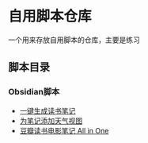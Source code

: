 # 自用脚本仓库
一个用来存放自用脚本的仓库，主要是练习
## 脚本目录
### Obsidian脚本
- [一键生成读书笔记](https://github.com/LumosLovegood/myScripts/tree/main/CreateReadNote)
- [为笔记添加天气视图](https://github.com/LumosLovegood/myScripts/tree/main/WeatherView)
- [豆瓣读书电影笔记 All in One](https://github.com/LumosLovegood/myScripts/tree/main/DoubanAllInOne)
